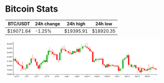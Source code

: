 # Bitcoin Stats

BTC/USDT|24h change|24h high|24h low|
|---|---|---|---|
|$19071.64|-1.25%|$19395.91|$18920.35|

<img src="./chart.svg">
